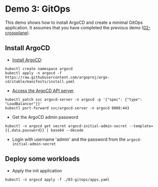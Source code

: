 # Demo 3: GitOps

This demo shows how to install ArgoCD and create a minimal GitOps application. It assumes that you have completed the
previous demo ([02-crossplane](../02-crossplane)).

## Install ArgoCD

- [Install ArgoCD](https://argo-cd.readthedocs.io/en/stable/getting_started/#1-install-argo-cd):
```
kubectl create namespace argocd
kubectl apply -n argocd -f https://raw.githubusercontent.com/argoproj/argo-cd/stable/manifests/install.yaml
```
- [Access the ArgoCD API server](https://argo-cd.readthedocs.io/en/stable/getting_started/#3-access-the-argo-cd-api-server)
```
kubectl patch svc argocd-server -n argocd -p '{"spec": {"type": "LoadBalancer"}}'
kubectl port-forward svc/argocd-server -n argocd 8080:443
```
- Get the ArgoCD admin password
```
kubectl -n argocd get secret argocd-initial-admin-secret --template={{.data.password}} | base64 --decode
```
- Login with username 'admin' and the password from the `argocd-initial-admin-secret`

## Deploy some workloads

- Apply the init application
```
kubectl -n argocd apply -f ./03-gitops/apps.yaml
```


